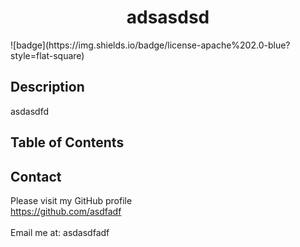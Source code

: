 
  
  <h1 align=center>adsasdsd</h1>
  ![badge](https://img.shields.io/badge/license-apache%202.0-blue?style=flat-square)<br>

  ## Description
  asdasdfd

  ## Table of Contents

  ## Contact
  Please visit my GitHub profile <br>
  https://github.com/asdfadf <br><br>
  Email me at: asdasdfadf

  

